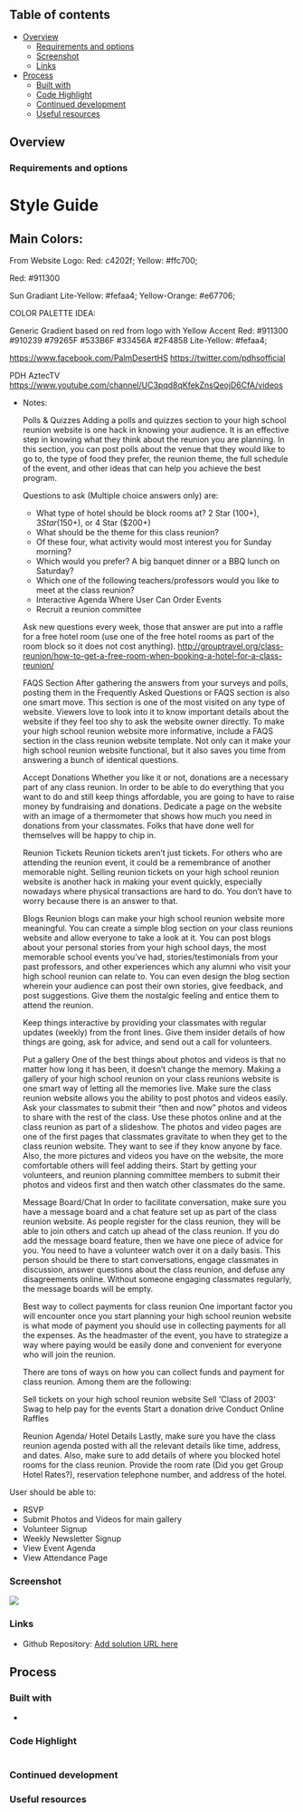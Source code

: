 ## Table of contents
- [Overview](#overview)
  - [Requirements and options](#Requirements-and-options)
  - [Screenshot](#screenshot)
  - [Links](#links)
- [Process](#process)
  - [Built with](#built-with)
  - [Code Highlight](#code-highlight)
  - [Continued development](#continued-development)
  - [Useful resources](#useful-resources)

## Overview

### Requirements and options

# Style Guide

## Main Colors:

From Website Logo:
Red: c4202f;
Yellow: #ffc700;

Red: #911300

Sun Gradiant
Lite-Yellow: #fefaa4;
Yellow-Orange: #e67706;

COLOR PALETTE IDEA:

Generic Gradient based on red from logo with Yellow Accent
Red: #911300
  #910239
  #79265F
  #533B6F
  #33456A
  #2F4858
Lite-Yellow: #fefaa4;

https://www.facebook.com/PalmDesertHS
https://twitter.com/pdhsofficial

PDH AztecTV
https://www.youtube.com/channel/UC3pqd8qKfekZnsQeojD6CfA/videos

- Notes:

    Polls & Quizzes
    Adding a polls and quizzes section to your high school reunion website is one hack in knowing your audience. It is an effective step in knowing what they think about the reunion you are planning. In this section, you can post polls about the venue that they would like to go to, the type of food they prefer, the reunion theme, the full schedule of the event, and other ideas that can help you achieve the best program.

    Questions to ask (Multiple choice answers only) are:

     - What type of hotel should be block rooms at? 2 Star ($100+), 3 Star ($150+), or 4 Star ($200+)
     - What should be the theme for this class reunion?
     - Of these four, what activity would most interest you for Sunday morning?
     - Which would you prefer? A big banquet dinner or a BBQ lunch on Saturday?
     - Which one of the following teachers/professors would you like to meet at the class reunion?
     - Interactive Agenda Where User Can Order Events
     - Recruit a reunion committee

    Ask new questions every week, those that answer are put into a raffle for a free hotel room (use one of the free hotel rooms as part of the room block so it does not cost anything). http://grouptravel.org/class-reunion/how-to-get-a-free-room-when-booking-a-hotel-for-a-class-reunion/

    FAQS Section
    After gathering the answers from your surveys and polls, posting them in the Frequently Asked Questions or FAQS section is also one smart move. This section is one of the most visited on any type of website. Viewers love to look into it to know important details about the website if they feel too shy to ask the website owner directly. To make your high school reunion website more informative, include a FAQS section in the class reunion website template. Not only can it make your high school reunion website functional, but it also saves you time from answering a bunch of identical questions.

    Accept Donations
    Whether you like it or not, donations are a necessary part of any class reunion. In order to be able to do everything that you want to do and still keep things affordable, you are going to have to raise money by fundraising and donations.
    Dedicate a page on the website with an image of a thermometer that shows how much you need in donations from your classmates. Folks that have done well for themselves will be happy to chip in.

    Reunion Tickets
    Reunion tickets aren’t just tickets. For others who are attending the reunion event, it could be a remembrance of another memorable night. Selling reunion tickets on your high school reunion website is another hack in making your event quickly, especially nowadays where physical transactions are hard to do. You don’t have to worry because there is an answer to that.

    Blogs
    Reunion blogs can make your high school reunion website more meaningful. You can create a simple blog section on your class reunions website and allow everyone to take a look at it. You can post blogs about your personal stories from your high school days, the most memorable school events you’ve had, stories/testimonials from your past professors, and other experiences which any alumni who visit your high school reunion can relate to. You can even design the blog section wherein your audience can post their own stories, give feedback, and post suggestions. Give them the nostalgic feeling and entice them to attend the reunion.

    Keep things interactive by providing your classmates with regular updates (weekly) from the front lines. Give them insider details of how things are going, ask for advice, and send out a call for volunteers.

    Put a gallery
    One of the best things about photos and videos is that no matter how long it has been, it doesn’t change the memory. Making a gallery of your high school reunion on your class reunions website is one smart way of letting all the memories live. 
    Make sure the class reunion website allows you the ability to post photos and videos easily. Ask your classmates to submit their “then and now” photos and videos to share with the rest of the class. Use these photos online and at the class reunion as part of a slideshow.
    The photos and video pages are one of the first pages that classmates gravitate to when they get to the class reunion website. They want to see if they know anyone by face. Also, the more pictures and videos you have on the website, the more comfortable others will feel adding theirs.
    Start by getting your volunteers, and reunion planning committee members to submit their photos and videos first and then watch other classmates do the same.

    Message Board/Chat
    In order to facilitate conversation, make sure you have a message board and a chat feature set up as part of the class reunion website. As people register for the class reunion, they will be able to join others and catch up ahead of the class reunion.
    If you do add the message board feature, then we have one piece of advice for you. You need to have a volunteer watch over it on a daily basis.
    This person should be there to start conversations, engage classmates in discussion, answer questions about the class reunion, and defuse any disagreements online. Without someone engaging classmates regularly, the message boards will be empty.

    Best way to collect payments for class reunion
    One important factor you will encounter once you start planning your high school reunion website is what mode of payment you should use in collecting payments for all the expenses. As the headmaster of the event, you have to strategize a way where paying would be easily done and convenient for everyone who will join the reunion.

    There are tons of ways on how you can collect funds and payment for class reunion. Among them are the following:

    Sell tickets on your high school reunion website
    Sell 'Class of 2003' Swag to help pay for the events
    Start a donation drive
    Conduct Online Raffles

    Reunion Agenda/ Hotel Details
    Lastly, make sure you have the class reunion agenda posted with all the relevant details like time, address, and dates.
    Also, make sure to add details of where you blocked hotel rooms for the class reunion. Provide the room rate (Did you get Group Hotel Rates?), reservation telephone number, and address of the hotel.

User should be able to:
- RSVP
- Submit Photos and Videos for main gallery
- Volunteer Signup 
- Weekly Newsletter Signup
- View Event Agenda
- View Attendance Page


### Screenshot

![](./screenshot.jpg)

### Links

- Github Repository: [Add solution URL here](https://github.com/SteveNoyes/)

## Process

### Built with

- 

### Code Highlight

```

```

### Continued development

### Useful resources
